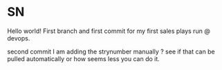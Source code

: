 # SN
Hello world!
First branch and first commit for my first sales plays run @ devops.

second commit I am adding the strynumber manually ? see if that can be pulled automatically or how seems less you can do it.
